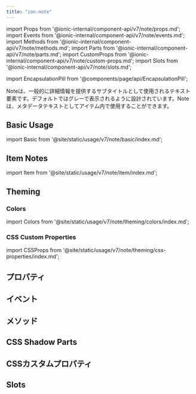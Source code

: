 ```yaml
---
title: "ion-note"
---
```

import Props from '@ionic-internal/component-api/v7/note/props.md';
import Events from '@ionic-internal/component-api/v7/note/events.md';
import Methods from '@ionic-internal/component-api/v7/note/methods.md';
import Parts from '@ionic-internal/component-api/v7/note/parts.md';
import CustomProps from '@ionic-internal/component-api/v7/note/custom-props.md';
import Slots from '@ionic-internal/component-api/v7/note/slots.md';

<head>
  <title>ion-note: Note Text Elements for iOS and Android Ionic Apps</title>
  <meta name="description" content="ion-notesは、一般的に詳細な情報を提供するテキスト要素です。iOSおよびAndroidのIonicアプリでnotesをどのように使用し、どのようにスタイリングできるかをご紹介します。" />
</head>

import EncapsulationPill from '@components/page/api/EncapsulationPill';

<EncapsulationPill type="shadow" />

Noteは、一般的に詳細情報を提供するサブタイトルとして使用されるテキスト要素です。デフォルトではグレーで表示されるように設計されています。Noteは、メタデータテキストとしてアイテム内で使用することができます。

## Basic Usage

import Basic from '@site/static/usage/v7/note/basic/index.md';

<Basic />

## Item Notes

import Item from '@site/static/usage/v7/note/item/index.md';

<Item />

## Theming

### Colors

import Colors from '@site/static/usage/v7/note/theming/colors/index.md';

<Colors />

### CSS Custom Properties

import CSSProps from '@site/static/usage/v7/note/theming/css-properties/index.md';

<CSSProps />


## プロパティ
<Props />

## イベント
<Events />

## メソッド
<Methods />

## CSS Shadow Parts
<Parts />

## CSSカスタムプロパティ
<CustomProps />

## Slots
<Slots />
